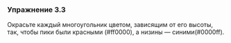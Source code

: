 ### Упражнение 3.3

Окрасьте каждый многоугольник цветом, зависящим от его высоты, так, чтобы пики были красными (#ff0000), 
а низины — синими(#0000ff).
